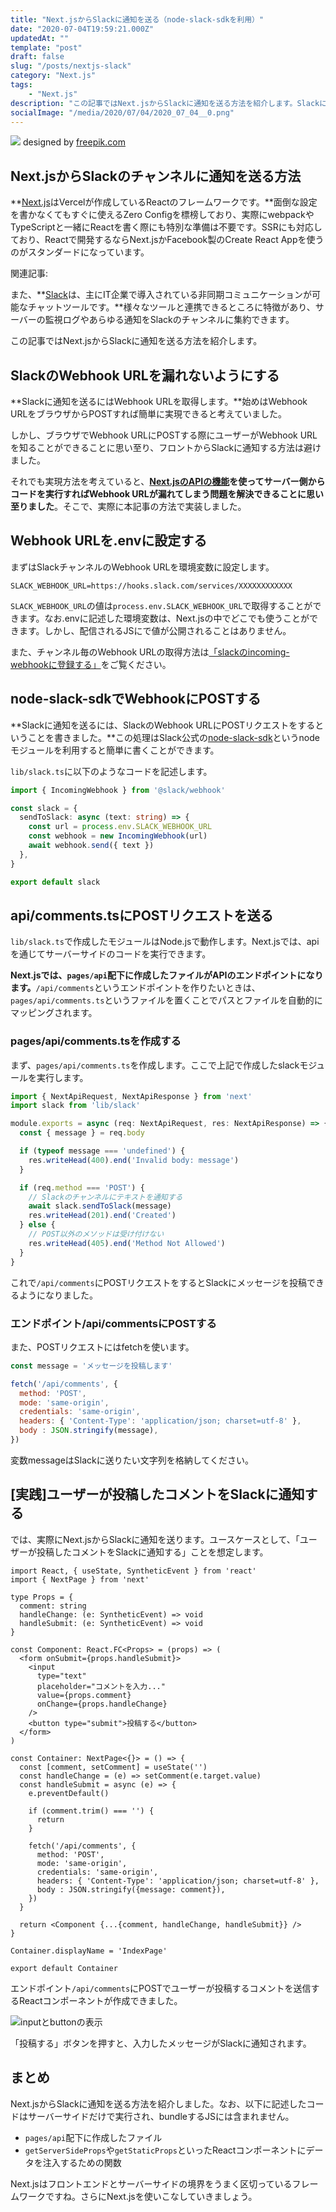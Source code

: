```yaml
---
title: "Next.jsからSlackに通知を送る（node-slack-sdkを利用）"
date: "2020-07-04T19:59:21.000Z"
updatedAt: ""
template: "post"
draft: false
slug: "/posts/nextjs-slack"
category: "Next.js"
tags:
    - "Next.js"
description: "この記事ではNext.jsからSlackに通知を送る方法を紹介します。Slackに通知を送るにはWebhook URLを取得します。始めはWebhook URLをブラウザからPOSTすれば簡単に実現できると考えていました。しかし、ブラウザでWebhook URLにPOSTする際にユーザーがWebhook URLを知ることができることに思い至り、フロントからSlackに通知する方法は避けました。"
socialImage: "/media/2020/07/04/2020_07_04__0.png"
---
```


![](/media/2020/07/04/2020_07_04__0.png)
designed by [freepik.com](https://stories.freepik.com/)

## Next.jsからSlackのチャンネルに通知を送る方法
**[Next.js](https://nextjs.org/)はVercelが作成しているReactのフレームワークです。**面倒な設定を書かなくてもすぐに使えるZero Configを標榜しており、実際にwebpackやTypeScriptと一緒にReactを書く際にも特別な準備は不要です。SSRにも対応しており、Reactで開発するならNext.jsかFacebook製のCreate React Appを使うのがスタンダードになっています。

関連記事: []()

また、**[Slack](https://slack.com/intl/ja-jp/)は、主にIT企業で導入されている非同期コミュニケーションが可能なチャットツールです。**様々なツールと連携できるところに特徴があり、サーバーの監視ログやあらゆる通知をSlackのチャンネルに集約できます。

この記事ではNext.jsからSlackに通知を送る方法を紹介します。

## SlackのWebhook URLを漏れないようにする
**Slackに通知を送るにはWebhook URLを取得します。**始めはWebhook URLをブラウザからPOSTすれば簡単に実現できると考えていました。

しかし、ブラウザでWebhook URLにPOSTする際にユーザーがWebhook URLを知ることができることに思い至り、フロントからSlackに通知する方法は避けました。

それでも実現方法を考えていると、**[Next.jsのAPIの機能](https://nextjs.org/docs/api-routes/introduction)を使ってサーバー側からコードを実行すればWebhook URLが漏れてしまう問題を解決できることに思い至りました**。そこで、実際に本記事の方法で実装しました。

## Webhook URLを.envに設定する
まずはSlackチャンネルのWebhook URLを環境変数に設定します。

```.env:title=.env
SLACK_WEBHOOK_URL=https://hooks.slack.com/services/XXXXXXXXXXXX
```

`SLACK_WEBHOOK_URL`の値は`process.env.SLACK_WEBHOOK_URL`で取得することができます。なお.envに記述した環境変数は、Next.jsの中でどこでも使うことができます。しかし、配信されるJSにで値が公開されることはありません。

また、チャンネル毎のWebhook URLの取得方法は[「slackのincoming-webhookに登録する」](/posts/gas-slack-line-bot/#slackのincoming-webhookに登録する)をご覧ください。

## node-slack-sdkでWebhookにPOSTする
**Slackに通知を送るには、SlackのWebhook URLにPOSTリクエストをするということを書きました。**この処理はSlack公式の[node-slack-sdk](https://github.com/slackapi/node-slack-sdk)というnodeモジュールを利用すると簡単に書くことができます。

`lib/slack.ts`に以下のようなコードを記述します。

```ts:title=lib/slack.ts
import { IncomingWebhook } from '@slack/webhook'

const slack = {
  sendToSlack: async (text: string) => {
    const url = process.env.SLACK_WEBHOOK_URL
    const webhook = new IncomingWebhook(url)
    await webhook.send({ text })
  },
}

export default slack
```

## api/comments.tsにPOSTリクエストを送る
`lib/slack.ts`で作成したモジュールはNode.jsで動作します。Next.jsでは、apiを通じてサーバーサイドのコードを実行できます。

**Next.jsでは、`pages/api`配下に作成したファイルがAPIのエンドポイントになります。**`/api/comments`というエンドポイントを作りたいときは、`pages/api/comments.ts`というファイルを置くことでパスとファイルを自動的にマッピングされます。

### pages/api/comments.tsを作成する
まず、`pages/api/comments.ts`を作成します。ここで上記で作成したslackモジュールを実行します。

```ts:title=pages/api/comments.ts
import { NextApiRequest, NextApiResponse } from 'next'
import slack from 'lib/slack'

module.exports = async (req: NextApiRequest, res: NextApiResponse) => {
  const { message } = req.body

  if (typeof message === 'undefined') {
    res.writeHead(400).end('Invalid body: message')
  }

  if (req.method === 'POST') {
    // Slackのチャンネルにテキストを通知する
    await slack.sendToSlack(message)
    res.writeHead(201).end('Created')
  } else {
    // POST以外のメソッドは受け付けない
    res.writeHead(405).end('Method Not Allowed')
  }
}
```

これで`/api/comments`にPOSTリクエストをするとSlackにメッセージを投稿できるようになりました。

### エンドポイント/api/commentsにPOSTする
また、POSTリクエストにはfetchを使います。

```js
const message = 'メッセージを投稿します'

fetch('/api/comments', {
  method: 'POST',
  mode: 'same-origin',
  credentials: 'same-origin',
  headers: { 'Content-Type': 'application/json; charset=utf-8' },
  body : JSON.stringify(message),
})
```

変数messageはSlackに送りたい文字列を格納してください。

## [実践]ユーザーが投稿したコメントをSlackに通知する
では、実際にNext.jsからSlackに通知を送ります。ユースケースとして、「ユーザーが投稿したコメントをSlackに通知する」ことを想定します。

```jsx:title=pages/index.tsx
import React, { useState, SyntheticEvent } from 'react'
import { NextPage } from 'next'

type Props = {
  comment: string
  handleChange: (e: SyntheticEvent) => void
  handleSubmit: (e: SyntheticEvent) => void
}

const Component: React.FC<Props> = (props) => (
  <form onSubmit={props.handleSubmit}>
    <input
      type="text"
      placeholder="コメントを入力..."
      value={props.comment}
      onChange={props.handleChange}
    />
    <button type="submit">投稿する</button>
  </form>
)

const Container: NextPage<{}> = () => {
  const [comment, setComment] = useState('')
  const handleChange = (e) => setComment(e.target.value)
  const handleSubmit = async (e) => {
    e.preventDefault()

    if (comment.trim() === '') {
      return
    }

    fetch('/api/comments', {
      method: 'POST',
      mode: 'same-origin',
      credentials: 'same-origin',
      headers: { 'Content-Type': 'application/json; charset=utf-8' },
      body : JSON.stringify({message: comment}),
    })
  }

  return <Component {...{comment, handleChange, handleSubmit}} />
}

Container.displayName = 'IndexPage'

export default Container
```

エンドポイント`/api/comments`にPOSTでユーザーが投稿するコメントを送信するReactコンポーネントが作成できました。

![inputとbuttonの表示](/media/2020/07/04/2020_07_04__1.png)

「投稿する」ボタンを押すと、入力したメッセージがSlackに通知されます。

## まとめ
Next.jsからSlackに通知を送る方法を紹介しました。なお、以下に記述したコードはサーバーサイドだけで実行され、bundleするJSには含まれません。

- `pages/api`配下に作成したファイル
- `getServerSideProps`や`getStaticProps`といったReactコンポーネントにデータを注入するための関数

Next.jsはフロントエンドとサーバーサイドの境界をうまく区切っているフレームワークですね。さらにNext.jsを使いこなしていきましょう。
